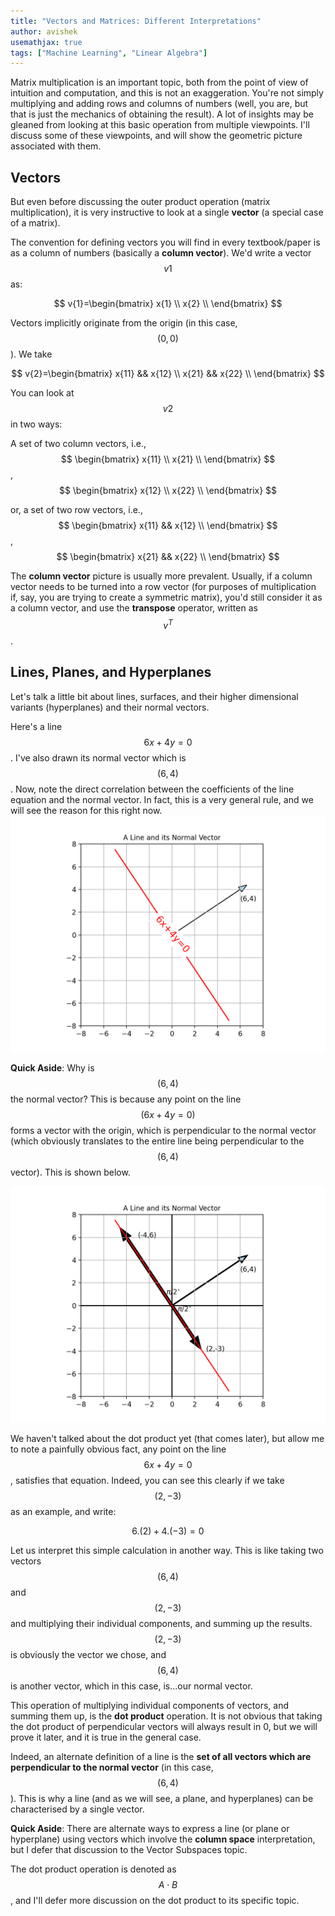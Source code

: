 ```yaml
---
title: "Vectors and Matrices: Different Interpretations"
author: avishek
usemathjax: true
tags: ["Machine Learning", "Linear Algebra"]
---
```


Matrix multiplication is an important topic, both from the point of view of intuition and computation, and this is not an exaggeration. You're not simply multiplying and adding rows and columns of numbers (well, you are, but that is just the mechanics of obtaining the result). A lot of insights may be gleaned from looking at this basic operation from multiple viewpoints. I'll discuss some of these viewpoints, and will show the geometric picture associated with them.

## Vectors
But even before discussing the outer product operation (matrix multiplication), it is very instructive to look at a single **vector** (a special case of a matrix).

The convention for defining vectors you will find in every textbook/paper is as a column of numbers (basically a **column vector**). We'd write a vector $$v{1}$$ as:

$$
v{1}=\begin{bmatrix}
x{1} \\
x{2} \\
\end{bmatrix}
$$

Vectors implicitly originate from the origin (in this case, $$(0,0)$$). We take

$$
v{2}=\begin{bmatrix}
x{11} && x{12} \\
x{21} && x{22} \\
\end{bmatrix}
$$

You can look at $$v{2}$$ in two ways:

A set of two column vectors, i.e.,
$$
\begin{bmatrix}
x{11} \\
x{21} \\
\end{bmatrix}
$$,
$$
\begin{bmatrix}
x{12} \\
x{22} \\
\end{bmatrix}
$$

or, a set of two row vectors, i.e.,
$$
\begin{bmatrix}
x{11} && x{12} \\
\end{bmatrix}
$$,
$$
\begin{bmatrix}
x{21} && x{22} \\
\end{bmatrix}
$$

The **column vector** picture is usually more prevalent. Usually, if a column vector needs to be turned into a row vector (for purposes of multiplication if, say, you are trying to create a symmetric matrix), you'd still consider it as a column vector, and use the **transpose** operator, written as $$v^T$$.

## Lines, Planes, and Hyperplanes
Let's talk a little bit about lines, surfaces, and their higher dimensional variants (hyperplanes) and their normal vectors.

Here's a line $$6x+4y=0$$. I've also drawn its normal vector which is $$(6,4)$$. Now, note the direct correlation between the coefficients of the line equation and the normal vector. In fact, this is a very general rule, and we will see the reason for this right now.
![Line and its Normal Vector](/assets/line-and-normal-vector.png)

**Quick Aside**: Why is $$(6,4)$$ the normal vector? This is because any point on the line $$(6x+4y=0)$$ forms a vector with the origin, which is perpendicular to the normal vector (which obviously translates to the entire line being perpendicular to the $$(6,4)$$ vector). This is shown below.

![Line and its Normal Vector Relationships](/assets/line-and-normal-vector-relationships.png)

We haven't talked about the dot product yet (that comes later), but allow me to note a painfully obvious fact, any point on the line $$6x+4y=0$$, satisfies that equation. Indeed, you can see this clearly if we take $$(2,-3)$$ as an example, and write:

$$6.(2)+4.(-3)=0$$

Let us interpret this simple calculation in another way. This is like taking two vectors $$(6,4)$$ and $$(2,-3)$$ and multiplying their individual components, and summing up the results. $$(2,-3)$$ is obviously the vector we chose, and $$(6,4)$$ is another vector, which in this case, is...our normal vector.

This operation of multiplying individual components of vectors, and summing them up, is the **dot product** operation. It is not obvious that taking the dot product of perpendicular vectors will always result in 0, but we will prove it later, and it is true in the general case.

Indeed, an alternate definition of a line is the **set of all vectors which are perpendicular to the normal vector** (in this case, $$(6,4)$$). This is why a line (and as we will see, a plane, and hyperplanes) can be characterised by a single vector.

**Quick Aside**: There are alternate ways to express a line (or plane or hyperplane) using vectors which involve the **column space** interpretation, but I defer that discussion to the Vector Subspaces topic.

The dot product operation is denoted as $$A\cdot B$$, and I'll defer more discussion on the dot product to its specific topic.


